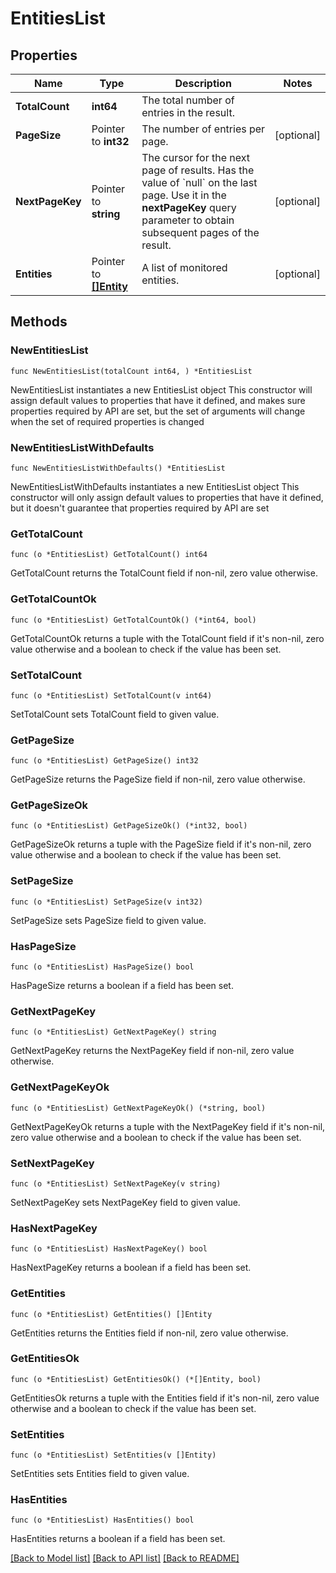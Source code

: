 # EntitiesList

## Properties

Name | Type | Description | Notes
------------ | ------------- | ------------- | -------------
**TotalCount** | **int64** | The total number of entries in the result. | 
**PageSize** | Pointer to **int32** | The number of entries per page. | [optional] 
**NextPageKey** | Pointer to **string** | The cursor for the next page of results. Has the value of &#x60;null&#x60; on the last page.   Use it in the **nextPageKey** query parameter to obtain subsequent pages of the result. | [optional] 
**Entities** | Pointer to [**[]Entity**](Entity.md) | A list of monitored entities. | [optional] 

## Methods

### NewEntitiesList

`func NewEntitiesList(totalCount int64, ) *EntitiesList`

NewEntitiesList instantiates a new EntitiesList object
This constructor will assign default values to properties that have it defined,
and makes sure properties required by API are set, but the set of arguments
will change when the set of required properties is changed

### NewEntitiesListWithDefaults

`func NewEntitiesListWithDefaults() *EntitiesList`

NewEntitiesListWithDefaults instantiates a new EntitiesList object
This constructor will only assign default values to properties that have it defined,
but it doesn't guarantee that properties required by API are set

### GetTotalCount

`func (o *EntitiesList) GetTotalCount() int64`

GetTotalCount returns the TotalCount field if non-nil, zero value otherwise.

### GetTotalCountOk

`func (o *EntitiesList) GetTotalCountOk() (*int64, bool)`

GetTotalCountOk returns a tuple with the TotalCount field if it's non-nil, zero value otherwise
and a boolean to check if the value has been set.

### SetTotalCount

`func (o *EntitiesList) SetTotalCount(v int64)`

SetTotalCount sets TotalCount field to given value.


### GetPageSize

`func (o *EntitiesList) GetPageSize() int32`

GetPageSize returns the PageSize field if non-nil, zero value otherwise.

### GetPageSizeOk

`func (o *EntitiesList) GetPageSizeOk() (*int32, bool)`

GetPageSizeOk returns a tuple with the PageSize field if it's non-nil, zero value otherwise
and a boolean to check if the value has been set.

### SetPageSize

`func (o *EntitiesList) SetPageSize(v int32)`

SetPageSize sets PageSize field to given value.

### HasPageSize

`func (o *EntitiesList) HasPageSize() bool`

HasPageSize returns a boolean if a field has been set.

### GetNextPageKey

`func (o *EntitiesList) GetNextPageKey() string`

GetNextPageKey returns the NextPageKey field if non-nil, zero value otherwise.

### GetNextPageKeyOk

`func (o *EntitiesList) GetNextPageKeyOk() (*string, bool)`

GetNextPageKeyOk returns a tuple with the NextPageKey field if it's non-nil, zero value otherwise
and a boolean to check if the value has been set.

### SetNextPageKey

`func (o *EntitiesList) SetNextPageKey(v string)`

SetNextPageKey sets NextPageKey field to given value.

### HasNextPageKey

`func (o *EntitiesList) HasNextPageKey() bool`

HasNextPageKey returns a boolean if a field has been set.

### GetEntities

`func (o *EntitiesList) GetEntities() []Entity`

GetEntities returns the Entities field if non-nil, zero value otherwise.

### GetEntitiesOk

`func (o *EntitiesList) GetEntitiesOk() (*[]Entity, bool)`

GetEntitiesOk returns a tuple with the Entities field if it's non-nil, zero value otherwise
and a boolean to check if the value has been set.

### SetEntities

`func (o *EntitiesList) SetEntities(v []Entity)`

SetEntities sets Entities field to given value.

### HasEntities

`func (o *EntitiesList) HasEntities() bool`

HasEntities returns a boolean if a field has been set.


[[Back to Model list]](../README.md#documentation-for-models) [[Back to API list]](../README.md#documentation-for-api-endpoints) [[Back to README]](../README.md)


